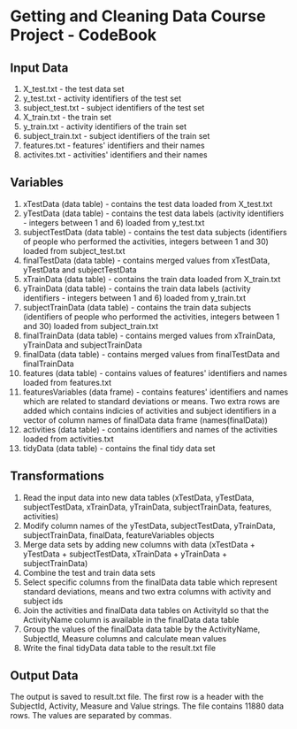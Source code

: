 # Getting and Cleaning Data Course Project - CodeBook

## Input Data
1. X_test.txt - the test data set  
2. y_test.txt - activity identifiers of the test set  
3. subject_test.txt - subject identifiers of the test set  
4. X_train.txt - the train set  
5. y_train.txt - activity identifiers of the train set  
6. subject_train.txt - subject identifiers of the train set  
7. features.txt - features' identifiers and their names   
8. activites.txt - activities' identifiers and their names  

## Variables  
1. xTestData (data table) - contains the test data loaded from X_test.txt
2. yTestData (data table) - contains the test data labels (activity identifiers - integers between 1 and 6) loaded from y_test.txt 
3. subjectTestData (data table) - contains the test data subjects (identifiers of people who performed the activities, integers between 1 and 30) loaded from subject_test.txt
4. finalTestData (data table) - contains merged values from xTestData, yTestData and subjectTestData
5. xTrainData (data table) - contains the train data loaded from X_train.txt
6. yTrainData (data table) - contains the train data labels (activity identifiers - integers between 1 and 6) loaded from y_train.txt 
7. subjectTrainData (data table) - contains the train data subjects (identifiers of people who performed the activities, integers between 1 and 30) loaded from subject_train.txt
8. finalTrainData (data table) - contains merged values from xTrainData, yTrainData and subjectTrainData 
9. finalData (data table) - contains merged values from finalTestData and finalTrainData
10. features (data table) - contains values of features' identifiers and names loaded from features.txt
11. featuresVariables (data frame) - contains features' identifiers and names which are related to standard deviations or means. Two extra rows are added which contains indicies of activities and subject identifiers in a vector of column names of finalData data frame (names(finalData))  
12. activities (data table) - contains identifiers and names of the activities loaded from activities.txt
13. tidyData (data table) - contains the final tidy data set  

## Transformations
1.  Read the input data into new data tables (xTestData, yTestData, subjectTestData, xTrainData, yTrainData, subjectTrainData, features, activities)  
2.  Modify column names of the yTestData, subjectTestData, yTrainData, subjectTrainData, finalData, featureVariables objects  
3.  Merge data sets by adding new columns with data (xTestData + yTestData + subjectTestData, xTrainData + yTrainData + subjectTrainData)  
4.  Combine the test and train data sets
5.  Select specific columns from the finalData data table which represent standard deviations, means and two extra columns with activity and subject ids  
6.  Join the activities and finalData data tables on ActivityId so that the ActivityName column is available in the finalData data table  
7.  Group the values of the finalData data table by the ActivityName, SubjectId, Measure columns and calculate mean values 
8.  Write the final tidyData data table to the result.txt file  

## Output Data
The output is saved to result.txt file. The first row is a header with the SubjectId, Activity, Measure and Value strings. The file contains 11880 data rows. The values are separated by commas.
